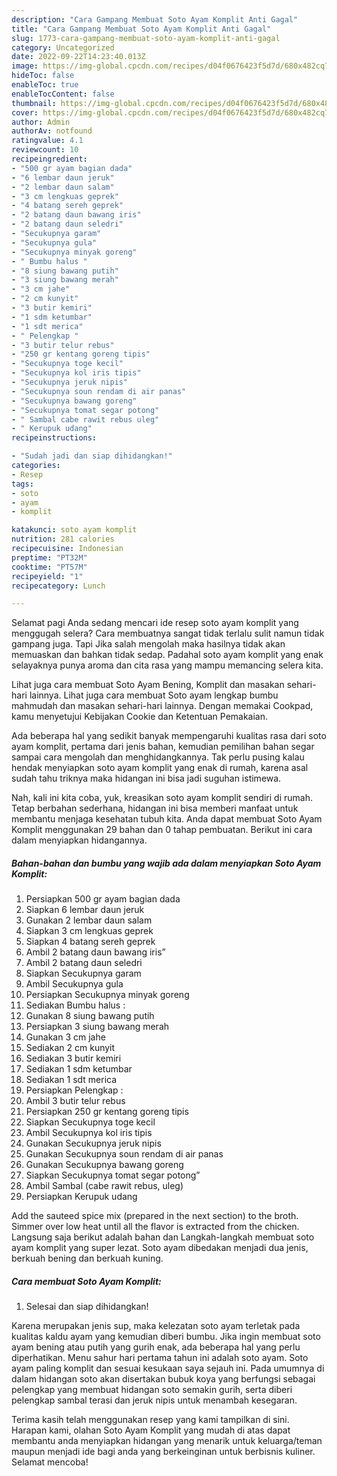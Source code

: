 ```yaml
---
description: "Cara Gampang Membuat Soto Ayam Komplit Anti Gagal"
title: "Cara Gampang Membuat Soto Ayam Komplit Anti Gagal"
slug: 1773-cara-gampang-membuat-soto-ayam-komplit-anti-gagal
category: Uncategorized
date: 2022-09-22T14:23:40.013Z
image: https://img-global.cpcdn.com/recipes/d04f0676423f5d7d/680x482cq70/soto-ayam-komplit-foto-resep-utama.jpg
hideToc: false
enableToc: true
enableTocContent: false
thumbnail: https://img-global.cpcdn.com/recipes/d04f0676423f5d7d/680x482cq70/soto-ayam-komplit-foto-resep-utama.jpg
cover: https://img-global.cpcdn.com/recipes/d04f0676423f5d7d/680x482cq70/soto-ayam-komplit-foto-resep-utama.jpg
author: Admin
authorAv: notfound
ratingvalue: 4.1
reviewcount: 10
recipeingredient:
- "500 gr ayam bagian dada"
- "6 lembar daun jeruk"
- "2 lembar daun salam"
- "3 cm lengkuas geprek"
- "4 batang sereh geprek"
- "2 batang daun bawang iris"
- "2 batang daun seledri"
- "Secukupnya garam"
- "Secukupnya gula"
- "Secukupnya minyak goreng"
- " Bumbu halus "
- "8 siung bawang putih"
- "3 siung bawang merah"
- "3 cm jahe"
- "2 cm kunyit"
- "3 butir kemiri"
- "1 sdm ketumbar"
- "1 sdt merica"
- " Pelengkap "
- "3 butir telur rebus"
- "250 gr kentang goreng tipis"
- "Secukupnya toge kecil"
- "Secukupnya kol iris tipis"
- "Secukupnya jeruk nipis"
- "Secukupnya soun rendam di air panas"
- "Secukupnya bawang goreng"
- "Secukupnya tomat segar potong"
- " Sambal cabe rawit rebus uleg"
- " Kerupuk udang"
recipeinstructions:

- "Sudah jadi dan siap dihidangkan!"
categories:
- Resep
tags:
- soto
- ayam
- komplit

katakunci: soto ayam komplit 
nutrition: 281 calories
recipecuisine: Indonesian
preptime: "PT32M"
cooktime: "PT57M"
recipeyield: "1"
recipecategory: Lunch

---
```



Selamat pagi Anda sedang mencari ide resep soto ayam komplit yang menggugah selera? Cara membuatnya sangat tidak terlalu sulit namun tidak gampang juga. Tapi Jika salah mengolah maka hasilnya tidak akan memuaskan dan bahkan tidak sedap. Padahal soto ayam komplit yang enak selayaknya punya aroma dan cita rasa yang mampu memancing selera kita.


Lihat juga cara membuat Soto Ayam Bening, Komplit dan masakan sehari-hari lainnya. Lihat juga cara membuat Soto ayam lengkap bumbu mahmudah dan masakan sehari-hari lainnya. Dengan memakai Cookpad, kamu menyetujui Kebijakan Cookie dan Ketentuan Pemakaian.

Ada beberapa hal yang sedikit banyak mempengaruhi kualitas rasa dari soto ayam komplit, pertama dari jenis bahan, kemudian pemilihan bahan segar sampai cara mengolah dan menghidangkannya. Tak perlu pusing kalau hendak menyiapkan soto ayam komplit yang enak di rumah, karena asal sudah tahu triknya maka hidangan ini bisa jadi suguhan istimewa.


Nah, kali ini kita coba, yuk, kreasikan soto ayam komplit sendiri di rumah. Tetap berbahan sederhana, hidangan ini bisa memberi manfaat untuk membantu menjaga kesehatan tubuh kita. Anda dapat membuat Soto Ayam Komplit menggunakan 29 bahan dan 0 tahap pembuatan. Berikut ini cara dalam menyiapkan hidangannya.

<!--inarticleads1-->

##### Bahan-bahan dan bumbu yang wajib ada dalam menyiapkan Soto Ayam Komplit:

1. Persiapkan 500 gr ayam bagian dada
1. Siapkan 6 lembar daun jeruk
1. Gunakan 2 lembar daun salam
1. Siapkan 3 cm lengkuas geprek
1. Siapkan 4 batang sereh geprek
1. Ambil 2 batang daun bawang iris”
1. Ambil 2 batang daun seledri
1. Siapkan Secukupnya garam
1. Ambil Secukupnya gula
1. Persiapkan Secukupnya minyak goreng
1. Sediakan  Bumbu halus :
1. Gunakan 8 siung bawang putih
1. Persiapkan 3 siung bawang merah
1. Gunakan 3 cm jahe
1. Sediakan 2 cm kunyit
1. Sediakan 3 butir kemiri
1. Sediakan 1 sdm ketumbar
1. Sediakan 1 sdt merica
1. Persiapkan  Pelengkap :
1. Ambil 3 butir telur rebus
1. Persiapkan 250 gr kentang goreng tipis
1. Siapkan Secukupnya toge kecil
1. Ambil Secukupnya kol iris tipis
1. Gunakan Secukupnya jeruk nipis
1. Gunakan Secukupnya soun rendam di air panas
1. Gunakan Secukupnya bawang goreng
1. Siapkan Secukupnya tomat segar potong”
1. Ambil  Sambal (cabe rawit rebus, uleg)
1. Persiapkan  Kerupuk udang


Add the sauteed spice mix (prepared in the next section) to the broth. Simmer over low heat until all the flavor is extracted from the chicken. Langsung saja berikut adalah bahan dan Langkah-langkah membuat soto ayam komplit yang super lezat. Soto ayam dibedakan menjadi dua jenis, berkuah bening dan berkuah kuning. 

<!--inarticleads2-->

##### Cara membuat Soto Ayam Komplit:


1. Selesai dan siap dihidangkan!

Karena merupakan jenis sup, maka kelezatan soto ayam terletak pada kualitas kaldu ayam yang kemudian diberi bumbu. Jika ingin membuat soto ayam bening atau putih yang gurih enak, ada beberapa hal yang perlu diperhatikan. Menu sahur hari pertama tahun ini adalah soto ayam. Soto ayam paling komplit dan sesuai kesukaan saya sejauh ini. Pada umumnya di dalam hidangan soto akan disertakan bubuk koya yang berfungsi sebagai pelengkap yang membuat hidangan soto semakin gurih, serta diberi pelengkap sambal terasi dan jeruk nipis untuk menambah kesegaran. 

Terima kasih telah menggunakan resep yang kami tampilkan di sini. Harapan kami, olahan Soto Ayam Komplit yang mudah di atas dapat membantu anda menyiapkan hidangan yang menarik untuk keluarga/teman maupun menjadi ide bagi anda yang berkeinginan untuk berbisnis kuliner. Selamat mencoba!
